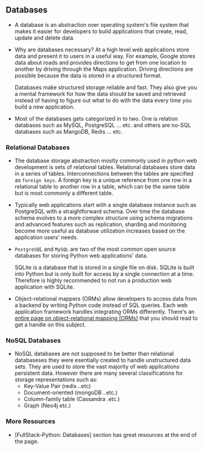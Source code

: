 ## Databases

- A database is an abstraction over operating system's file system that makes it easier for developers to build applications that create, read, update and delete data.

- Why are databases necessary? At a high level web applications store data and present it to users in a useful way. For example, Google stores data about roads and provides directions to get from one location to another by driving through the Maps application. Driving directions are possible because the data is stored in a structured format.

  Databases make structured storage reliable and fast. They also give you a mental framework for how the data should be saved and retrieved instead of having to figure out what to do with the data every time you build a new application.
  
- Most of the databases gets categorized in to two. One is relation databases such as MySQL, PostgreSQL ... etc. and others are no-SQL databases such as MangoDB, Redis ... etc.

### Relational Databases

- The database storage abstraction mostly commonly used in python web development is sets of relational tables. Relational databases store data in a series of tables. Interconnections between the tables are specified as `foreign keys`. A foreign key is a unique reference from one row in a relational table to another row in a table, which can be the same table but is most commonly a different table.

- Typically web applications start with a single database instance such as PostgreSQL with a straightforward schema. Over time the database schema evolves to a more complex structure using schema migrations and advanced features such as replication, sharding and monitoring become more useful as database utilization increases based on the application users' needs.

- `PostgreSQ`L and `MySQL` are two of the most common open source databases for storing Python web applications' data.
  
  SQLite is a database that is stored in a single file on disk. SQLite is built into Python but is only built for access by a single connection at a time. Therefore is highly recommended to not run a production web application with SQLite.
  
- Object-relational mappers (ORMs) allow developers to access data from a backend by writing Python code instead of SQL queries. Each web application framework handles integrating ORMs differently. There's an [entire page on object-relational mapping (ORMs)](https://www.fullstackpython.com/object-relational-mappers-orms.html) that you should read to get a handle on this subject.

### NoSQL Databases

- NoSQL databases are not supposed to be better than relational databaseses they were esentially created to handle unstructured data sets. They are used to store the vast majority of web applications persistent data. However there are many several classifications for storage representations such as: 
  - Key-Value Pair      (redis ..etc)
  - Document-oriented   (mongoDB ..etc.)
  - Column-family table (Cassandra .etc.)
  - Graph               (Neo4j etc.)
  
### More Resources

- [FullStack-Python: Databases] section has great resources at the end of the page.
